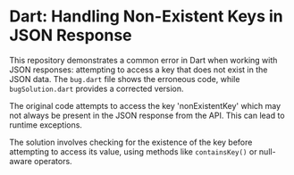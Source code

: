 # Dart: Handling Non-Existent Keys in JSON Response

This repository demonstrates a common error in Dart when working with JSON responses: attempting to access a key that does not exist in the JSON data. The `bug.dart` file shows the erroneous code, while `bugSolution.dart` provides a corrected version.

The original code attempts to access the key 'nonExistentKey' which may not always be present in the JSON response from the API.  This can lead to runtime exceptions.

The solution involves checking for the existence of the key before attempting to access its value, using methods like `containsKey()` or null-aware operators.